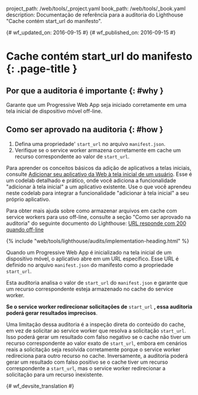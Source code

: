 project_path: /web/tools/_project.yaml
book_path: /web/tools/_book.yaml
description: Documentação de referência para a auditoria do Lighthouse "Cache contém start_url do manifesto".

{# wf_updated_on: 2016-09-15 #}
{# wf_published_on: 2016-09-15 #}

# Cache contém start_url do manifesto  {: .page-title }

## Por que a auditoria é importante {: #why }

Garante que um Progressive Web App seja iniciado corretamente em uma tela inicial
de dispositivo móvel off-line.

## Como ser aprovado na auditoria {: #how }

1. Defina uma propriedade' `start_url` no arquivo `manifest.json`.
2. Verifique se o service worker armazena corretamente em cache um recurso correspondente
   ao valor de `start_url`.

Para aprender os conceitos básicos da adição de aplicativos a telas iniciais,
consulte [Adicionar seu aplicativo da Web à tela inicial
de um usuário](https://codelabs.developers.google.com/codelabs/add-to-home-screen).
Esse é um codelab detalhado e prático, onde você adiciona a funcionalidade "adicionar à
tela inicial" a um aplicativo existente. Use o que você aprendeu neste
codelab para integrar a funcionalidade "adicionar à tela inicial" a seu próprio aplicativo.

Para obter mais ajuda sobre como armazenar arquivos em cache com service workers para uso off-line, consulte
a seção "Como ser aprovado na auditoria" do seguinte documento do Lighthouse:
[URL responde com 200 quando off-line](http-200-when-offline#how)

{% include "web/tools/lighthouse/audits/implementation-heading.html" %}

Quando um Progressive Web App é inicializado na tela inicial de um dispositivo
móvel, o aplicativo abre em um URL específico. Esse URL é definido no arquivo
`manifest.json` do manifesto como a propriedade `start_url`.

Esta auditoria analisa o valor de `start_url` do `manifest.json` e
garante que um recurso correspondente esteja armazenado no cache do service worker.

**Se o service worker redirecionar solicitações de** `start_url` **, essa auditoria
poderá gerar resultados imprecisos**.

Uma limitação dessa auditoria é a inspeção direta do conteúdo do
cache, em vez de solicitar ao service worker que resolva a solicitação `start_url`.
 Isso poderá gerar um resultado com falso negativo se o cache não tiver
um recurso correspondente ao valor exato de `start_url`, embora em
cenários reais a solicitação seja resolvida corretamente porque o service
worker redireciona para outro recurso no cache. Inversamente, a auditoria poderá
gerar um resultado com falso positivo se o cache tiver um recurso
correspondente a `start_url`, mas o service worker redirecionar a solicitação para
um recurso inexistente.


{# wf_devsite_translation #}
